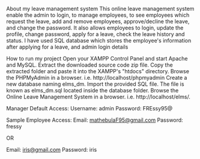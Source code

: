 About my leave management system
This online leave management system enable the admin to login, to manage employees, to see employees which request the leave, add and remove employees, approve/decline the leave, and change the password.
It also allows employees to login, update the profile, change password, apply for a leave, check the leave history and status. I have used SQL database which stores the employee's information after applying for a leave, and admin login details 

How to run my project
Open your XAMPP Control Panel and start Apache and MySQL.
Extract the downloaded source code zip file.
Copy the extracted folder and paste it into the XAMPP's "htdocs" directory.
Browse the PHPMyAdmin in a browser. i.e. http://localhost/phpmyadmin
Create a new database naming elms_dm.
Import the provided SQL file. The file is known as elms_dm.sql located inside the database folder.
Browse the Online Leave Management System in a browser. i.e. http://localhost/elms/.

Manager Default Access:
Username: admin
Password: FREssy95@

Sample Employee Access:
Email: mathebulaF95@gmail.com
Password: fressy

OR

Email: iris@gmail.com
Password: iris
